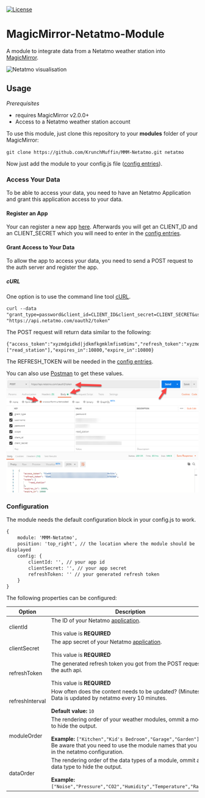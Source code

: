[![License](https://img.shields.io/github/license/mashape/apistatus.svg)](https://choosealicense.com/licenses/mit/)

# MagicMirror-Netatmo-Module

A module to integrate data from a Netatmo weather station into [MagicMirror](https://github.com/MichMich/MagicMirror).

![Netatmo visualisation](https://github.com/KrunchMuffin/MMM-Netatmo/blob/master/.github/preview.png)

## Usage

_Prerequisites_

- requires MagicMirror v2.0.0+
- Access to a Netatmo weather station account

To use this module, just clone this repository to your __modules__ folder of your MagicMirror:

`git clone https://github.com/KrunchMuffin/MMM-Netatmo.git netatmo`

Now just add the module to your config.js file ([config entries](#configuration)).

### Access Your Data

To be able to access your data, you need to have an Netatmo Application and grant this application access to your data.

#### Register an App

Your can register a new app [here](https://dev.netatmo.com/dev/createapp). Afterwards you will get an CLIENT_ID and an CLIENT_SECRET which you will need to enter in the [config entries](#configuration).

#### Grant Access to Your Data

To allow the app to access your data, you need to send a POST request to the auth server and register the app.

##### cURL

One option is to use the command line tool [cURL](https://www.google.com/url?sa=t&rct=j&q=&esrc=s&source=web&cd=2&cad=rja&uact=8&ved=0ahUKEwjqgN789KnaAhUBalAKHR-NDLoQFgg2MAE&url=https%3A%2F%2Fen.wikipedia.org%2Fwiki%2FCURL&usg=AOvVaw27-lfQBHvLQPR2qsddIR6U). 

```
curl --data "grant_type=password&client_id=CLIENT_ID&client_secret=CLIENT_SECRET&username=NETATMO_USERNAME&password=NETATMO_PASSWORD&scope=read_station" "https://api.netatmo.com/oauth2/token"
```

The POST request will return data similar to the following:

```
{"access_token":"xyzmdgidkd|jdkmfkgmklmfism9ims","refresh_token":"xyzmdgidkd|dmdjekrlslkdolsk","scope":["read_station"],"expires_in":10800,"expire_in":10800}
```

The REFRESH_TOKEN will be needed in the [config entries](#configuration).

You can also use [Postman](https://www.getpostman.com/) to get these values.
![Postman Visualisation](https://github.com/KrunchMuffin/MMM-Netatmo/blob/master/.github/postman.png)

### Configuration

The module needs the default configuration block in your config.js to work.

```
{
	module: 'MMM-Netatmo',
	position: 'top_right', // the location where the module should be displayed
	config: {
		clientId: '', // your app id
		clientSecret: '', // your app secret
		refreshToken: '' // your generated refresh token
	}
}
```

The following properties can be configured:

|Option|Description|
|---|---|
|clientId|The ID of your Netatmo [application](https://dev.netatmo.com/dev/listapps).<br><br>This value is **REQUIRED**|
|clientSecret|The app secret of your Netatmo [application](https://dev.netatmo.com/dev/listapps).<br><br>This value is **REQUIRED**|
|refreshToken|The generated refresh token you got from the POST request to the auth api.<br><br>This value is **REQUIRED**|
|refreshInterval|How often does the content needs to be updated? (Minutes)<br>Data is updated by netatmo every 10 minutes.<br><br>**Default value:** `10`|
|moduleOrder|The rendering order of your weather modules, ommit a module to hide the output.<br><br>**Example:** `["Kitchen","Kid's Bedroom","Garage","Garden"]` <br>Be aware that you need to use the module names that you set in the netatmo configuration.|
|dataOrder|The rendering order of the data types of a module, ommit a data type to hide the output.<br><br>**Example:** `["Noise","Pressure","CO2","Humidity","Temperature","Rain"]`|
